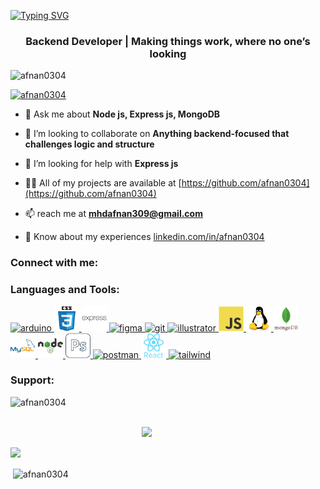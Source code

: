 [![Typing SVG](https://readme-typing-svg.herokuapp.com?font=fira+code&weight=900&size=35&duration=4990&pause=1000&color=0ADFAB&center=true&vCenter=true&width=435&lines=it's+me+Muhammed+Afnan)](https://git.io/typing-svg)
<h3 align="center">Backend Developer | Making things work, where no one’s looking</h3>

<p align="left"> <img src="https://komarev.com/ghpvc/?username=afnan0304&label=Profile%20views&color=0e75b6&style=flat" alt="afnan0304" /> </p>

<p align="left"> <a href="https://github.com/ryo-ma/github-profile-trophy"><img src="https://github-profile-trophy.vercel.app/?username=afnan0304" alt="afnan0304" /></a> </p>

- 💬 Ask me about **Node js, Express js, MongoDB**
  
- 👯 I’m looking to collaborate on **Anything backend-focused that challenges logic and structure**

- 🤝 I’m looking for help with **Express js**

- 👨‍💻 All of my projects are available at [https://github.com/afnan0304](https://github.com/afnan0304)

- 📫 reach me at **mhdafnan309@gmail.com**

- 📄 Know about my experiences [linkedin.com/in/afnan0304](linkedin.com/in/afnan0304)

<h3 align="left">Connect with me:</h3>
<p align="left">
<a [![LinkedIn](https://img.shields.io/badge/LinkedIn-%230077B5.svg?logo=linkedin&logoColor=white)](https://linkedin.com/in/afnan0304) /></a>
</p>

<h3 align="left">Languages and Tools:</h3>
<p align="left"> <a href="https://www.arduino.cc/" target="_blank" rel="noreferrer"> <img src="https://cdn.worldvectorlogo.com/logos/arduino-1.svg" alt="arduino" width="40" height="40"/> </a> <a href="https://www.w3schools.com/css/" target="_blank" rel="noreferrer"> <img src="https://raw.githubusercontent.com/devicons/devicon/master/icons/css3/css3-original-wordmark.svg" alt="css3" width="40" height="40"/> </a> <a href="https://expressjs.com" target="_blank" rel="noreferrer"> <img src="https://raw.githubusercontent.com/devicons/devicon/master/icons/express/express-original-wordmark.svg" alt="express" width="40" height="40"/> </a> <a href="https://www.figma.com/" target="_blank" rel="noreferrer"> <img src="https://www.vectorlogo.zone/logos/figma/figma-icon.svg" alt="figma" width="40" height="40"/> </a> <a href="https://git-scm.com/" target="_blank" rel="noreferrer"> <img src="https://www.vectorlogo.zone/logos/git-scm/git-scm-icon.svg" alt="git" width="40" height="40"/> </a> <a href="https://www.adobe.com/in/products/illustrator.html" target="_blank" rel="noreferrer"> <img src="https://www.vectorlogo.zone/logos/adobe_illustrator/adobe_illustrator-icon.svg" alt="illustrator" width="40" height="40"/> </a> <a href="https://developer.mozilla.org/en-US/docs/Web/JavaScript" target="_blank" rel="noreferrer"> <img src="https://raw.githubusercontent.com/devicons/devicon/master/icons/javascript/javascript-original.svg" alt="javascript" width="40" height="40"/> </a> <a href="https://www.linux.org/" target="_blank" rel="noreferrer"> <img src="https://raw.githubusercontent.com/devicons/devicon/master/icons/linux/linux-original.svg" alt="linux" width="40" height="40"/> </a> <a href="https://www.mongodb.com/" target="_blank" rel="noreferrer"> <img src="https://raw.githubusercontent.com/devicons/devicon/master/icons/mongodb/mongodb-original-wordmark.svg" alt="mongodb" width="40" height="40"/> </a> <a href="https://www.mysql.com/" target="_blank" rel="noreferrer"> <img src="https://raw.githubusercontent.com/devicons/devicon/master/icons/mysql/mysql-original-wordmark.svg" alt="mysql" width="40" height="40"/> </a> <a href="https://nodejs.org" target="_blank" rel="noreferrer"> <img src="https://raw.githubusercontent.com/devicons/devicon/master/icons/nodejs/nodejs-original-wordmark.svg" alt="nodejs" width="40" height="40"/> </a> <a href="https://www.photoshop.com/en" target="_blank" rel="noreferrer"> <img src="https://raw.githubusercontent.com/devicons/devicon/master/icons/photoshop/photoshop-line.svg" alt="photoshop" width="40" height="40"/> </a> <a href="https://postman.com" target="_blank" rel="noreferrer"> <img src="https://www.vectorlogo.zone/logos/getpostman/getpostman-icon.svg" alt="postman" width="40" height="40"/> </a> <a href="https://reactjs.org/" target="_blank" rel="noreferrer"> <img src="https://raw.githubusercontent.com/devicons/devicon/master/icons/react/react-original-wordmark.svg" alt="react" width="40" height="40"/> </a> <a href="https://tailwindcss.com/" target="_blank" rel="noreferrer"> <img src="https://www.vectorlogo.zone/logos/tailwindcss/tailwindcss-icon.svg" alt="tailwind" width="40" height="40"/> </a> </p>

<h3 align="left">Support:</h3>
<p><a href="https://ko-fi.com/afnan0304"> <img align="left" src="https://cdn.ko-fi.com/cdn/kofi3.png?v=3" height="50" width="210" alt="afnan0304" /></a></p><br><br>

![](https://nirzak-streak-stats.vercel.app/?user=afnan0304&theme=cobalt&hide_border=false)<br/>

![](https://github-readme-stats.vercel.app/api/top-langs/?username=afnan0304&theme=cobalt&hide_border=false&include_all_commits=false&count_private=false&layout=compact)

<p>&nbsp;<img align="center" src="https://github-readme-stats.vercel.app/api?username=afnan0304&show_icons=true&locale=en" alt="afnan0304" /></p>
